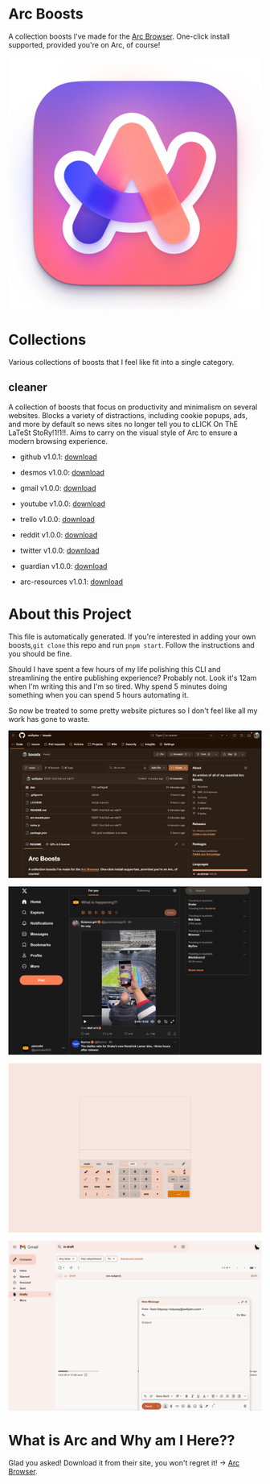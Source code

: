 # Arc Boosts
    
A collection boosts I've made for the [Arc Browser](https://arc.net/). One-click install supported, provided you're on Arc, of course!
    

![](/doc/arc.webp)

# Collections
Various collections of boosts that I feel like fit into a single category.

## cleaner
A collection of boosts that focus on productivity and minimalism on several websites.
Blocks a variety of distractions, including cookie popups, ads, and more by default so news sites no longer tell you to cLICK On ThE LaTeSt StoRy!1!1!!.
Aims to carry on the visual style of Arc to ensure a modern browsing experience.

- github v1.0.1: [download](https://arc.net/boost/4C55E5F0-AD9B-46C8-82AC-3D4B6D0A2EAE)

- desmos v1.0.0: [download](https://arc.net/boost/985CA8A9-236C-4D4A-BB1E-33610B2B5C76)

- gmail v1.0.0: [download](https://arc.net/boost/25E8278B-5CDD-4B94-91B2-6AE7D670B4A5)

- youtube v1.0.0: [download](https://arc.net/boost/5DE50F0C-A252-4EE5-BEF1-66BC00AC8CAD)

- trello v1.0.0: [download](https://arc.net/boost/252FD71B-68D0-4C65-8AF7-9BA3C3332B50)

- reddit v1.0.0: [download](https://arc.net/boost/031CCE2A-DE1F-4AFE-A219-2A8C5ECFCDB4)

- twitter v1.0.0: [download](https://arc.net/boost/271AB5A8-2A06-4195-9B1B-7A2A2D261D2A)

- guardian v1.0.0: [download](https://arc.net/boost/28D26DB8-8254-470A-8ACB-0754D6FF780E)

- arc-resources v1.0.1: [download](https://arc.net/boost/045EDB8A-2CE4-454C-B479-74D80EFA14E9)

# About this Project

This file is automatically generated. If you're interested in adding your own boosts,`git clone` this repo and run `pnpm start`. Follow the instructions and you should be fine. 

Should I have spent a few hours of my life polishing this CLI and streamlining the entire publishing experience? Probably not. Look it's 12am when I'm writing this and I'm so tired. Why spend 5 minutes doing something when you can spend 5 hours automating it.

So now be treated to some pretty website pictures so I don't feel like all my work has gone to waste.

<p align="center">
<img src="/doc/img1.png" alt="gh"/>
</p>



<p align="center">
<img src="/doc/img2.png" alt="gh"/>
</p>



<p align="center">
<img src="/doc/img3.png" alt="gh"/>
</p>



<p align="center">
<img src="/doc/img4.png" alt="gh"/>
</p>

# What is Arc and Why am I Here??

Glad you asked! Download it from their site, you won't regret it! -> [Arc Browser](https://arc.net/gift/5a2737fa).
